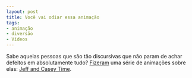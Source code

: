 ```yaml
---
layout: post
title: Você vai odiar essa animação
tags:
- animação
- diversão
- Vídeos
---
```


Sabe aquelas pessoas que são tão discursivas que não param de achar defeitos em absolutamente tudo? [Fizeram](http://www.jeffandcaseytime.com/about.htm) uma série de animações sobre elas: [Jeff and Casey Time](http://www.jeffandcaseytime.com/).
